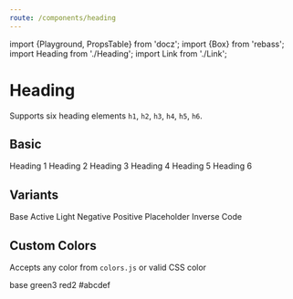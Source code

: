 ```yaml
---
route: /components/heading
---
```


import {Playground, PropsTable} from 'docz';
import {Box} from 'rebass';
import Heading from './Heading';
import Link from './Link';

# Heading

Supports six heading elements `h1`, `h2`, `h3`, `h4`, `h5`, `h6`.

<PropsTable of={Heading} />

## Basic

<Playground>
  <Heading level={1}>Heading 1</Heading>
  <Heading level={2}>Heading 2</Heading>
  <Heading level={3}>Heading 3</Heading>
  <Heading level={4}>Heading 4</Heading>
  <Heading level={5}>Heading 5</Heading>
  <Heading level={6}>Heading 6</Heading>
</Playground>

## Variants

<Playground>
  <Heading level={1} variant="base">Base</Heading>
  <Heading level={1} variant="active">Active</Heading>
  <Heading level={1} variant="light">Light</Heading>
  <Heading level={1} variant="negative">Negative</Heading>
  <Heading level={1} variant="positive">Positive</Heading>
  <Heading level={1} variant="placeholder">Placeholder</Heading>
  <Box bg="black"><Heading level={1} variant="inverse">Inverse</Heading></Box>
  <Heading level={1} variant="code">Code</Heading>
</Playground>

## Custom Colors

Accepts any color from `colors.js` or valid CSS color

<Playground>
  <Heading level={1} color="base">base</Heading>
  <Heading level={1} color="green3">green3</Heading>
  <Heading level={1} color="red2">red2</Heading>
  <Heading level={1} color="#abcdef">#abcdef</Heading>
</Playground>
